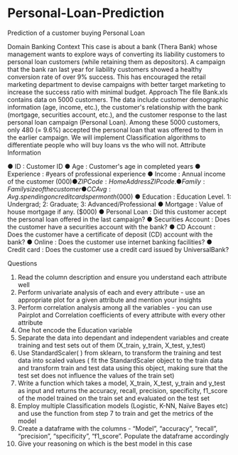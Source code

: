# Personal-Loan-Prediction
Prediction of a customer buying Personal Loan

Domain
Banking
Context
This case is about a bank (Thera Bank) whose management wants to explore ways of
converting its liability customers to personal loan customers (while retaining them as
depositors). A campaign that the bank ran last year for liability customers showed a
healthy conversion rate of over 9% success. This has encouraged the retail marketing
department to devise campaigns with better target marketing to increase the success
ratio with minimal budget.
Approach
The file Bank.xls contains data on 5000 customers. The data include customer
demographic information (age, income, etc.), the customer's relationship with the bank
(mortgage, securities account, etc.), and the customer response to the last personal
loan campaign (Personal Loan). Among these 5000 customers, only 480 (= 9.6%)
accepted the personal loan that was offered to them in the earlier campaign.
We will implement Classification algorithms to differentiate people who will buy loans
vs the who will not.
Attribute Information 

● ID : Customer ID
● Age : Customer's age in completed years
● Experience : #years of professional experience
● Income : Annual income of the customer ($000)
● ZIP Code : Home Address ZIP code.
● Family : Family size of the customer
● CCAvg : Avg. spending on credit cards per month ($000)
● Education : Education Level. 1: Undergrad; 2: Graduate; 3: Advanced/Professional
● Mortgage : Value of house mortgage if any. ($000)
● Personal Loan : Did this customer accept the personal loan offered in the last campaign?
● Securities Account : Does the customer have a securities account with the bank?
● CD Account : Does the customer have a certificate of deposit (CD) account with the
 bank?
● Online : Does the customer use internet banking facilities?
● Credit card : Does the customer use a credit card issued by UniversalBank?

Questions
1. Read the column description and ensure you understand each attribute well
2. Perform univariate analysis of each and every attribute - use an appropriate plot
for a given attribute and mention your insights
3. Perform correlation analysis among all the variables - you can use Pairplot and
Correlation coefficients of every attribute with every other attribute
4. One hot encode the Education variable
5. Separate the data into dependant and independent variables and create training
and test sets out of them (X_train, y_train, X_test, y_test)
6. Use StandardScaler( ) from sklearn, to transform the training and test data into
scaled values ( fit the StandardScaler object to the train data and transform train
and test data using this object, making sure that the test set does not influence
the values of the train set)
7. Write a function which takes a model, X_train, X_test, y_train and y_test as input
and returns the accuracy, recall, precision, specificity, f1_score of the model
trained on the train set and evaluated on the test set
8. Employ multiple Classification models (Logistic, K-NN, Naïve Bayes etc) and use
the function from step 7 to train and get the metrics of the model
9. Create a dataframe with the columns - “Model”, “accuracy”, “recall”, “precision”,
“specificity”, “f1_score”. Populate the dataframe accordingly
10. Give your reasoning on which is the best model in this case
